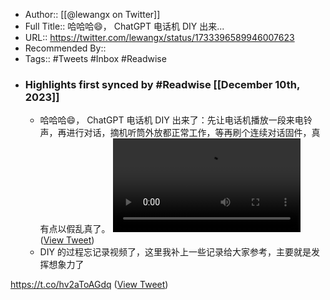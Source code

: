 - Author:: [[@lewangx on Twitter]]
- Full Title:: 哈哈哈😄， ChatGPT 电话机 DIY 出来...
- URL:: https://twitter.com/lewangx/status/1733396589946007623
- Recommended By::
- Tags:: #Tweets #Inbox #Readwise
- ### Highlights first synced by #Readwise [[December 10th, 2023]]
    - 哈哈哈😄， ChatGPT 电话机 DIY 出来了：先让电话机播放一段来电铃声，再进行对话，摘机听筒外放都正常工作，等再刷个连续对话固件，真有点以假乱真了。 <video controls><source src="https://video.twimg.com/ext_tw_video/1733393453244170240/pu/pl/OvPxlco-6ANxXORn.m3u8?tag=12&container=fmp4" type="application/x-mpegURL"><source src="https://video.twimg.com/ext_tw_video/1733393453244170240/pu/vid/avc1/1280x720/_fn650Os0jRWbpVy.mp4?tag=12" type="video/mp4"><source src="https://video.twimg.com/ext_tw_video/1733393453244170240/pu/vid/avc1/640x360/RfaagKzOQ7R8MW-6.mp4?tag=12" type="video/mp4"><source src="https://video.twimg.com/ext_tw_video/1733393453244170240/pu/vid/avc1/480x270/UXFNHEjNTV1Fc4Ur.mp4?tag=12" type="video/mp4">Your browser does not support the video tag.</video> ([View Tweet](https://twitter.com/lewangx/status/1733396589946007623))
    - DIY 的过程忘记录视频了，这里我补上一些记录给大家参考，主要就是发挥想象力了

https://t.co/hv2aToAGdq ([View Tweet](https://twitter.com/lewangx/status/1733405221672649164))
